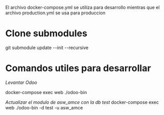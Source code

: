 El archivo docker-compose.yml se utiliza para desarrollo mientras que el archivo production.yml se usa para produccion

# Clone submodules
git submodule update --init --recursive

# Comandos utiles para desarrollar

*Levantar Odoo*

docker-compose exec web ./odoo-bin


*Actualizar el modulo de asw_amce con la db test*
docker-compose exec web ./odoo-bin -d test -u asw_amce
